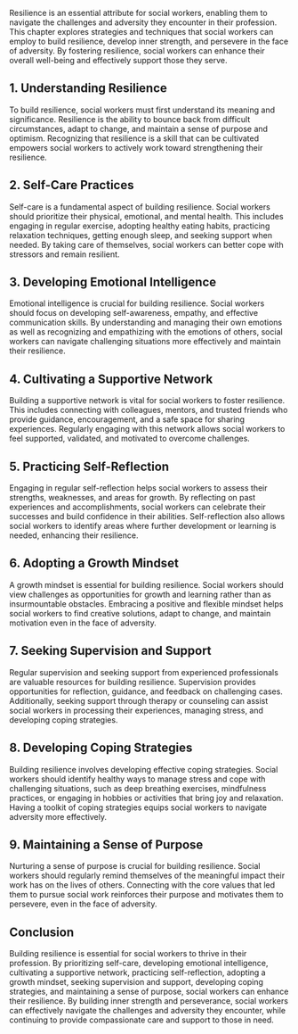
Resilience is an essential attribute for social workers, enabling them to navigate the challenges and adversity they encounter in their profession. This chapter explores strategies and techniques that social workers can employ to build resilience, develop inner strength, and persevere in the face of adversity. By fostering resilience, social workers can enhance their overall well-being and effectively support those they serve.

## 1\. Understanding Resilience

To build resilience, social workers must first understand its meaning and significance. Resilience is the ability to bounce back from difficult circumstances, adapt to change, and maintain a sense of purpose and optimism. Recognizing that resilience is a skill that can be cultivated empowers social workers to actively work toward strengthening their resilience.

## 2\. Self-Care Practices

Self-care is a fundamental aspect of building resilience. Social workers should prioritize their physical, emotional, and mental health. This includes engaging in regular exercise, adopting healthy eating habits, practicing relaxation techniques, getting enough sleep, and seeking support when needed. By taking care of themselves, social workers can better cope with stressors and remain resilient.

## 3\. Developing Emotional Intelligence

Emotional intelligence is crucial for building resilience. Social workers should focus on developing self-awareness, empathy, and effective communication skills. By understanding and managing their own emotions as well as recognizing and empathizing with the emotions of others, social workers can navigate challenging situations more effectively and maintain their resilience.

## 4\. Cultivating a Supportive Network

Building a supportive network is vital for social workers to foster resilience. This includes connecting with colleagues, mentors, and trusted friends who provide guidance, encouragement, and a safe space for sharing experiences. Regularly engaging with this network allows social workers to feel supported, validated, and motivated to overcome challenges.

## 5\. Practicing Self-Reflection

Engaging in regular self-reflection helps social workers to assess their strengths, weaknesses, and areas for growth. By reflecting on past experiences and accomplishments, social workers can celebrate their successes and build confidence in their abilities. Self-reflection also allows social workers to identify areas where further development or learning is needed, enhancing their resilience.

## 6\. Adopting a Growth Mindset

A growth mindset is essential for building resilience. Social workers should view challenges as opportunities for growth and learning rather than as insurmountable obstacles. Embracing a positive and flexible mindset helps social workers to find creative solutions, adapt to change, and maintain motivation even in the face of adversity.

## 7\. Seeking Supervision and Support

Regular supervision and seeking support from experienced professionals are valuable resources for building resilience. Supervision provides opportunities for reflection, guidance, and feedback on challenging cases. Additionally, seeking support through therapy or counseling can assist social workers in processing their experiences, managing stress, and developing coping strategies.

## 8\. Developing Coping Strategies

Building resilience involves developing effective coping strategies. Social workers should identify healthy ways to manage stress and cope with challenging situations, such as deep breathing exercises, mindfulness practices, or engaging in hobbies or activities that bring joy and relaxation. Having a toolkit of coping strategies equips social workers to navigate adversity more effectively.

## 9\. Maintaining a Sense of Purpose

Nurturing a sense of purpose is crucial for building resilience. Social workers should regularly remind themselves of the meaningful impact their work has on the lives of others. Connecting with the core values that led them to pursue social work reinforces their purpose and motivates them to persevere, even in the face of adversity.

## Conclusion

Building resilience is essential for social workers to thrive in their profession. By prioritizing self-care, developing emotional intelligence, cultivating a supportive network, practicing self-reflection, adopting a growth mindset, seeking supervision and support, developing coping strategies, and maintaining a sense of purpose, social workers can enhance their resilience. By building inner strength and perseverance, social workers can effectively navigate the challenges and adversity they encounter, while continuing to provide compassionate care and support to those in need.
